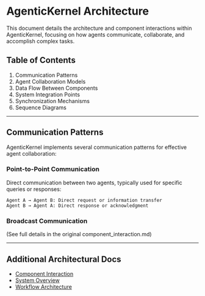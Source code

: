 # AgenticKernel Architecture

This document details the architecture and component interactions within AgenticKernel, focusing on how agents
communicate, collaborate, and accomplish complex tasks.

## Table of Contents

1. Communication Patterns
2. Agent Collaboration Models
3. Data Flow Between Components
4. System Integration Points
5. Synchronization Mechanisms
6. Sequence Diagrams

---

## Communication Patterns

AgenticKernel implements several communication patterns for effective agent collaboration:

### Point-to-Point Communication

Direct communication between two agents, typically used for specific queries or responses:

```
Agent A → Agent B: Direct request or information transfer
Agent B → Agent A: Direct response or acknowledgment
```

### Broadcast Communication

(See full details in the original component_interaction.md)

---

## Additional Architectural Docs

- [Component Interaction](../architecture/component_interaction.md)
- [System Overview](../architecture/system-overview.md)
- [Workflow Architecture](../architecture/workflow_architecture.md)
